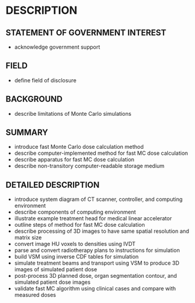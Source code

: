 # DESCRIPTION

## STATEMENT OF GOVERNMENT INTEREST

- acknowledge government support

## FIELD

- define field of disclosure

## BACKGROUND

- describe limitations of Monte Carlo simulations

## SUMMARY

- introduce fast Monte Carlo dose calculation method
- describe computer-implemented method for fast MC dose calculation
- describe apparatus for fast MC dose calculation
- describe non-transitory computer-readable storage medium

## DETAILED DESCRIPTION

- introduce system diagram of CT scanner, controller, and computing environment
- describe components of computing environment
- illustrate example treatment head for medical linear accelerator
- outline steps of method for fast MC dose calculation
- describe processing of 3D images to have same spatial resolution and matrix size
- convert image HU voxels to densities using IVDT
- parse and convert radiotherapy plans to instructions for simulation
- build VSM using inverse CDF tables for simulation
- simulate treatment beams and transport using VSM to produce 3D images of simulated patient dose
- post-process 3D planned dose, organ segmentation contour, and simulated patient dose images
- validate fast MC algorithm using clinical cases and compare with measured doses

